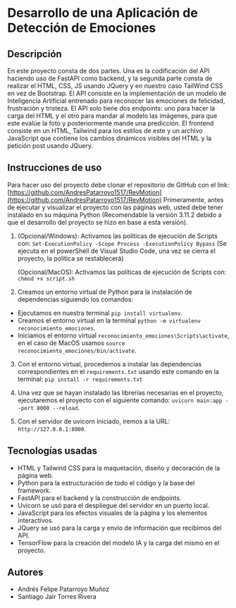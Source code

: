 # Desarrollo de una Aplicación de Detección de Emociones
## Descripción
En este proyecto consta de dos partes. Una es la codificación del API haciendo uso de FastAPI como backend, y la segunda parte consta de realizar el HTML, CSS, JS usando JQuery y en nuestro caso TailWind CSS en vez de Bootstrap. El API consiste en la implementación de un modelo de Inteligencia Artificial entrenado para reconocer las emociones de felicidad, frustración y tristeza. El API solo tiene dos endpoints: uno para hacer la carga del HTML y el otro para mandar al modelo las imágenes, para que este evalúe la foto y posteriormente mande una predicción. El frontend consiste en un HTML, Tailwind para los estilos de este y un archivo JavaScript que contiene los cambios dinámicos visibles del HTML y la petición post usando JQuery.

## Instrucciones de uso
Para hacer uso del proyecto debe clonar el repositorio de GitHub con el link: [https://github.com/AndresPatarroyo1517/RevMotion](https://github.com/AndresPatarroyo1517/RevMotion)
Primeramente, antes de ejecutar y visualizar el proyecto con las páginas web, usted debe tener instalado en su máquina Python (Recomendable la versión 3.11.2 debido a que el desarrollo del proyecto se hizo en base a esta versión).

1. (Opcional/Windows): Activamos las políticas de ejecución de Scripts con: `Set-ExecutionPolicy -Scope Process -ExecutionPolicy Bypass` (Se ejecuta en el powerShell de Visual Studio Code, una vez se cierra el proyecto, la política se restablecerá)

   (Opcional/MacOS): Activamos las políticas de ejecución de Scripts con: `chmod +x script.sh`

2. Creamos un entorno virtual de Python para la instalación de dependencias siguiendo los comandos:
- Ejecutamos en nuestra terminal `pip install virtualenv`.
- Creamos el entorno virtual en la terminal `python -m virtualenv reconocimiento_emociones`.
- Iniciamos el entorno virtual `reconocimiento_emociones\Scripts\activate`, en el caso de MacOS usamos `source reconocimiento_emociones/bin/activate`.

3. Con el entorno virtual, procedemos a instalar las dependencias correspondientes en el `requirements.txt` usando este comando en la terminal: `pip install -r requirements.txt`

4. Una vez que se hayan instalado las librerías necesarias en el proyecto, ejecutaremos el proyecto con el siguiente comando: `uvicorn main:app --port 8000 --reload`.

5. Con el servidor de uvicorn iniciado, iremos a la URL: `http://127.0.0.1:8000`.

## Tecnologías usadas

- HTML y Tailwind CSS para la maquetación, diseño y decoración de la página web.
- Python para la estructuración de todo el código y la base del framework.
- FastAPI para el backend y la construcción de endpoints.
- Uvicorn se usó para el despliegue del servidor en un puerto local.
- JavaScript para los efectos visuales de la página y los elementos interactivos.
- JQuery se usó para la carga y envío de información que recibimos del API.
- TensorFlow para la creación del modelo IA y la carga del mismo en el proyecto.

## Autores

- Andrés Felipe Patarroyo Muñoz  
- Santiago Jair Torres Rivera



